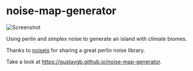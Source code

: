 # noise-map-generator

![Screenshot](https://gustavgb.github.io/noise-map-generator/screenshot.png)

Using perlin and simplex noise to generate an island with climate biomes.

Thanks to [noisejs](https://github.com/josephg/noisejs) for sharing a great perlin noise library.

Take a look at https://gustavgb.github.io/noise-map-generator.
